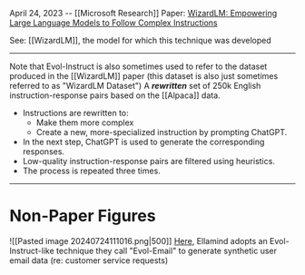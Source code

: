 April 24, 2023 -- [[Microsoft Research]]
Paper: [WizardLM: Empowering Large Language Models to Follow Complex Instructions](https://arxiv.org/abs/2304.12244)

See: [[WizardLM]], the model for which this technique was developed

---
Note that Evol-Instruct is also sometimes used to refer to the dataset produced in the [[WizardLM]] paper (this dataset is also just sometimes referred to as "WizardLM Dataset")
A ***rewritten*** set of 250k English instruction-response pairs based on the [[Alpaca]] data.
- Instructions are rewritten to:
	- Make them more complex
	- Create a new, more-specialized instruction by prompting ChatGPT.
- In the next step, ChatGPT is used to generate the corresponding responses.
- Low-quality instruction-response pairs are filtered using heuristics.
- The process is repeated three times.
---



# Non-Paper Figures

![[Pasted image 20240724111016.png|500]]
[Here](https://youtu.be/hgoqNstWi40?si=4Tbjg_vuYtNaqnXJ&t=301), Ellamind adopts an Evol-Instruct-like technique they call "Evol-Email" to generate synthetic user email data (re: customer service requests)